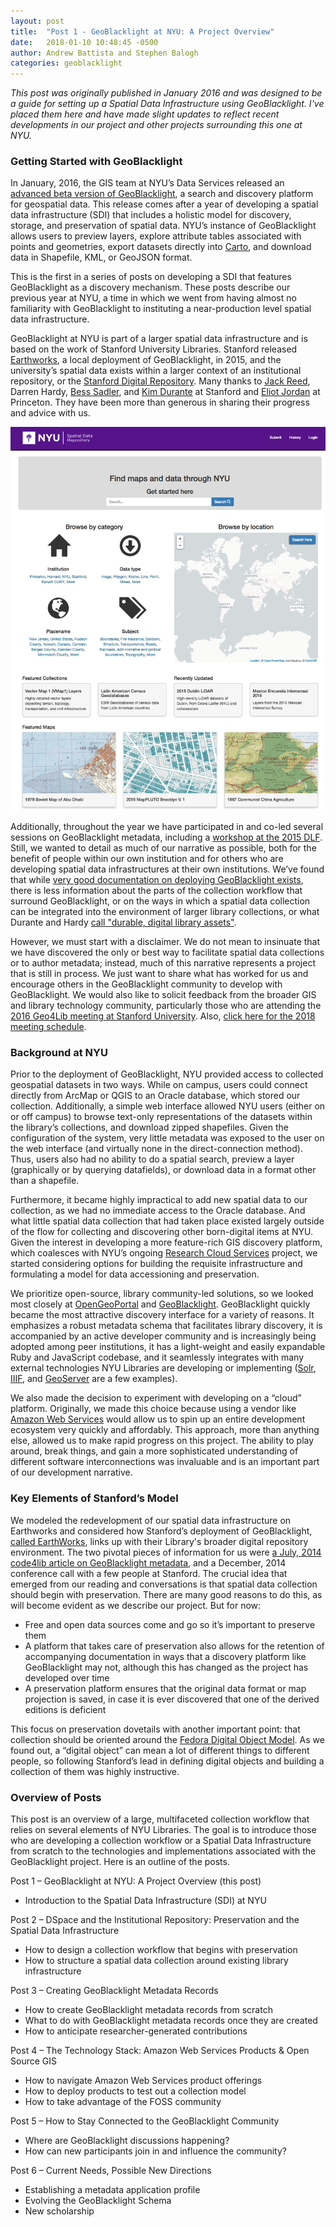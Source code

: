 ```yaml
---
layout: post
title:  "Post 1 - GeoBlacklight at NYU: A Project Overview"
date:   2018-01-10 10:48:45 -0500
author: Andrew Battista and Stephen Balogh
categories: geoblacklight
---
```


*This post was originally published in January 2016 and was designed to be a guide for setting up a Spatial Data Infrastructure using GeoBlacklight. I've placed them here and have made slight updates to reflect recent developments in our project and other projects surrounding this one at NYU.*

### Getting Started with GeoBlacklight

In January, 2016, the GIS team at NYU’s Data Services released an [advanced beta version of GeoBlacklight](https://geo.nyu.edu), a search and discovery platform for geospatial data. This release comes after a year of developing a spatial data infrastructure (SDI) that includes a holistic model for discovery, storage, and preservation of spatial data. NYU’s instance of GeoBlacklight allows users to preview layers, explore attribute tables associated with points and geometries, export datasets directly into [Carto](https://carto.com), and download data in Shapefile, KML, or GeoJSON format.

This is the first in a series of posts on developing a SDI that features GeoBlacklight as a discovery mechanism. These posts describe our previous year at NYU, a time in which we went from having almost no familiarity with GeoBlacklight to instituting a near-production level spatial data infrastructure.

GeoBlacklight at NYU is part of a larger spatial data infrastructure and is based on the work of Stanford University Libraries. Stanford released [Earthworks](https://earthworks.stanford.edu/), a local deployment of GeoBlacklight, in 2015, and the university’s spatial data exists within a larger context of an institutional repository, or the [Stanford Digital Repository](https://sdr.stanford.edu/). Many thanks to [Jack Reed](https://www.jack-reed.com/), Darren Hardy, [Bess Sadler](https://twitter.com/eosadler), and [Kim Durante](https://twitter.com/kimtruck) at Stanford and [Eliot Jordan](https://library.princeton.edu/staff/eliotj) at Princeton. They have been more than generous in sharing their progress and advice with us.

![alt text](https://raw.githubusercontent.com/andrewbattista/andrewbattista.github.io/master/blog_media/NYU%20Spatial%20Data%20Repository%20screenshot.png)

Additionally, throughout the year we have participated in and co-led several sessions on GeoBlacklight metadata, including a [workshop at the 2015 DLF](httP;//tiny.cc/dlfmetadata). Still, we wanted to detail as much of our narrative as possible, both for the benefit of people within our own institution and for others who are developing spatial data infrastructures at their own institutions. We’ve found that while [very good documentation on deploying GeoBlacklight exists](http://geoblacklight.org/tutorials.html), there is less information about the parts of the collection workflow that surround GeoBlacklight, or on the ways in which a spatial data collection can be integrated into the environment of larger library collections, or what Durante and Hardy [call "durable, digital library assets"](https://doi.org/10.1080/15420353.2015.1041630).

However, we must start with a disclaimer. We do not mean to insinuate that we have discovered the only or best way to facilitate spatial data collections or to author metadata; instead, much of this narrative represents a project that is still in process. We just want to share what has worked for us and encourage others in the GeoBlacklight community to develop with GeoBlacklight. We would also like to solicit feedback from the broader GIS and library technology community, particularly those who are attending the [2016 Geo4Lib meeting at Stanford University](https://geo4libcamp2016.sched.org/). Also, [click here for the 2018 meeting schedule](https://geo4libcamp2016.sched.org/).

### Background at NYU

Prior to the deployment of GeoBlacklight, NYU provided access to collected geospatial datasets in two ways. While on campus, users could connect directly from ArcMap or QGIS to an Oracle database, which stored our collection. Additionally, a simple web interface allowed NYU users (either on or off campus) to browse text-only representations of the datasets within the library’s collections, and download zipped shapefiles. Given the configuration of the system, very little metadata was exposed to the user on the web interface (and virtually none in the direct-connection method). Thus, users also had no ability to do a spatial search, preview a layer (graphically or by querying datafields), or download data in a format other than a shapefile.

Furthermore, it became highly impractical to add new spatial data to our collection, as we had no immediate access to the Oracle database. And what little spatial data collection that had taken place existed largely outside of the flow for collecting and discovering other born-digital items at NYU. Given the interest in developing a more feature-rich GIS discovery platform, which coalesces with NYU’s ongoing [Research Cloud Services](https://wp.nyu.edu/library-drsr/) project, we started considering options for building the requisite infrastructure and formulating a model for data accessioning and preservation.

We prioritize open-source, library community-led solutions, so we looked most closely at [OpenGeoPortal](http://opengeoportal.org/) and [GeoBlacklight](http://geoblacklight.org). GeoBlacklight quickly became the most attractive discovery interface for a variety of reasons. It emphasizes a robust metadata schema that facilitates library discovery, it is accompanied by an active developer community and is increasingly being adopted among peer institutions, it has a light-weight and easily expandable Ruby and JavaScript codebase, and it seamlessly integrates with many external technologies NYU Libraries are developing or implementing ([Solr](http://lucene.apache.org/solr/), [IIIF](http://iiif.io/), and [GeoServer](http://geoserver.org/) are a few examples).

We also made the decision to experiment with developing on a “cloud” platform. Originally, we made this choice because using a vendor like [Amazon Web Services](https://aws.amazon.com/) would allow us to spin up an entire development ecosystem very quickly and affordably. This approach, more than anything else, allowed us to make rapid progress on this project. The ability to play around, break things, and gain a more sophisticated understanding of different software interconnections was invaluable and is an important part of our development narrative.

### Key Elements of Stanford’s Model

We modeled the redevelopment of our spatial data infrastructure on Earthworks and considered how Stanford’s deployment of GeoBlacklight, [called EarthWorks](https://earthworks.stanford.edu), links up with their Library's broader digital repository environment. The two pivotal pieces of information for us were [a July, 2014 code4lib article on GeoBlacklight metadata](http://journal.code4lib.org/articles/9710), and a December, 2014 conference call with a few people at Stanford. The crucial idea that emerged from our reading and conversations is that spatial data collection should begin with preservation. There are many good reasons to do this, as will become evident as we describe our project. But for now:

* Free and open data sources come and go so it’s important to preserve them
* A platform that takes care of preservation also allows for the retention of accompanying documentation in ways that a discovery platform like GeoBlacklight may not, although this has changed as the project has developed over time
* A preservation platform ensures that the original data format or map projection is saved, in case it is ever discovered that one of the derived editions is deficient

This focus on preservation dovetails with another important point: that collection should be oriented around the [Fedora Digital Object Model](https://wiki.duraspace.org/display/FEDORA34/Fedora+Digital+Object+Model). As we found out, a “digital object” can mean a lot of different things to different people, so following Stanford’s lead in defining digital objects and building a collection of them was highly instructive.

### Overview of Posts

This post is an overview of a large, multifaceted collection workflow that relies on several elements of NYU Libraries.  The goal is to introduce those who are developing a collection workflow or a Spatial Data Infrastructure from scratch to the technologies and implementations associated with the GeoBlacklight project. Here is an outline of the posts.

Post 1 – GeoBlacklight at NYU: A Project Overview (this post)

* Introduction to the Spatial Data Infrastructure (SDI) at NYU

Post 2 – DSpace and the Institutional Repository: Preservation and the Spatial Data Infrastructure

* How to design a collection workflow that begins with preservation
* How to structure a spatial data collection around existing library infrastructure

Post 3 – Creating GeoBlacklight Metadata Records

* How to create GeoBlacklight metadata records from scratch
* What to do with GeoBlacklight metadata records once they are created
* How to anticipate researcher-generated contributions

Post 4 – The Technology Stack: Amazon Web Services Products & Open Source GIS

* How to navigate Amazon Web Services product offerings
* How to deploy products to test out a collection model
* How to take advantage of the FOSS community

Post 5 – How to Stay Connected to the GeoBlacklight Community

* Where are GeoBlacklight discussions happening?
* How can new participants join in and influence the community?

Post 6 – Current Needs, Possible New Directions

* Establishing a metadata application profile
* Evolving the GeoBlacklight Schema
* New scholarship
